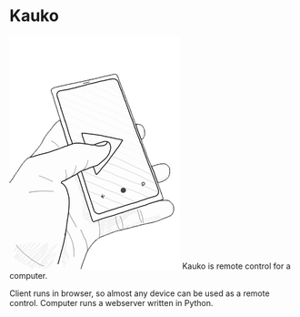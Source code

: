 Kauko
=====

![LOGO](https://github.com/kimmobrunfeldt/kauko/raw/master/static/img/kauko.png)
Kauko is remote control for a computer.

Client runs in browser, so almost any device can be used as a remote control. Computer runs a webserver written in Python.
